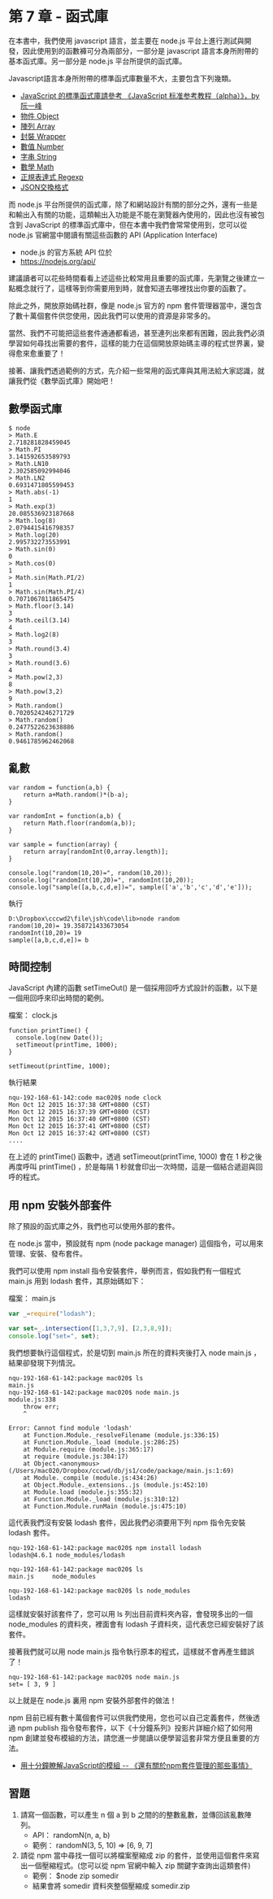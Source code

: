 # 第 7 章 - 函式庫


在本書中，我們使用 javascript 語言，並主要在 node.js 平台上進行測試與開發，因此使用到的函數褲可分為兩部分，一部分是 javascript 語言本身所附帶的基本函式庫。另一部分是 node.js 平台所提供的函式庫。


Javascript語言本身所附帶的標準函式庫數量不大，主要包含下列幾類。

* [JavaScript 的標準函式庫請參考 《JavaScript 标准参考教程（alpha）》，by 阮一峰](http://javascript.ruanyifeng.com/#stdlib)
 * [物件 Object](http://javascript.ruanyifeng.com/stdlib/object.html)
 * [陣列 Array](http://javascript.ruanyifeng.com/stdlib/array.html)
 * [封裝 Wrapper](http://javascript.ruanyifeng.com/stdlib/wrapper.html)
 * [數值 Number](http://javascript.ruanyifeng.com/stdlib/number.html)
 * [字串 String](http://javascript.ruanyifeng.com/stdlib/string.html)
 * [數學 Math](http://javascript.ruanyifeng.com/stdlib/math.html)
 * [正規表達式 Regexp](http://javascript.ruanyifeng.com/stdlib/regexp.html)
 * [JSON交換格式](http://javascript.ruanyifeng.com/stdlib/json.html)

而 node.js 平台所提供的函式庫，除了和網站設計有關的部分之外，還有一些是和輸出入有關的功能，這類輸出入功能是不能在瀏覽器內使用的，因此也沒有被包含到 JavaScript 的標準函式庫中，但在本書中我們會常常使用到，您可以從 node.js 官網當中閱讀有關這些函數的 API (Application Interface)

* node.js 的官方系統 API 位於
 * <https://nodejs.org/api/>

建議讀者可以花些時間看看上述這些比較常用且重要的函式庫，先瀏覽之後建立一點概念就行了，這樣等到你需要用到時，就會知道去哪裡找出你要的函數了。

除此之外，開放原始碼社群，像是 node.js 官方的 npm 套件管理器當中，還包含了數十萬個套件供您使用，因此我們可以使用的資源是非常多的。

當然、我們不可能把這些套件通通都看過，甚至連列出來都有困難，因此我們必須學習如何尋找出需要的套件，這樣的能力在這個開放原始碼主導的程式世界裏，變得愈來愈重要了！

接著、讓我們透過範例的方式，先介紹一些常用的函式庫與其用法給大家認識，就讓我們從《數學函式庫》開始吧！

## 數學函式庫

```
$ node 
> Math.E
2.718281828459045
> Math.PI
3.141592653589793
> Math.LN10
2.302585092994046
> Math.LN2
0.6931471805599453
> Math.abs(-1)
1
> Math.exp(3)
20.085536923187668
> Math.log(8)
2.0794415416798357
> Math.log(20)
2.995732273553991
> Math.sin(0)
0
> Math.cos(0)
1
> Math.sin(Math.PI/2)
1
> Math.sin(Math.PI/4)
0.7071067811865475
> Math.floor(3.14)
3
> Math.ceil(3.14)
4
> Math.log2(8)
3
> Math.round(3.4)
3
> Math.round(3.6)
4
> Math.pow(2,3)
8
> Math.pow(3,2)
9
> Math.random()
0.7020524246271729
> Math.random()
0.2477522623638886
> Math.random()
0.9461785962462068
```

## 亂數

```
var random = function(a,b) { 
    return a+Math.random()*(b-a); 
}

var randomInt = function(a,b) { 
    return Math.floor(random(a,b)); 
}

var sample = function(array) { 
    return array[randomInt(0,array.length)]; 
}

console.log("random(10,20)=", random(10,20));
console.log("randomInt(10,20)=", randomInt(10,20));
console.log("sample([a,b,c,d,e])=", sample(['a','b','c','d','e']));
```

執行

```
D:\Dropbox\cccwd2\file\jsh\code\lib>node random
random(10,20)= 19.358721433673054
randomInt(10,20)= 19
sample([a,b,c,d,e])= b
```
## 時間控制


JavaScript 內建的函數 setTimeOut() 是一個採用回呼方式設計的函數，以下是一個用回呼來印出時間的範例。

檔案： clock.js

```
function printTime() {
  console.log(new Date());
  setTimeout(printTime, 1000);
}

setTimeout(printTime, 1000);
```

執行結果

```
nqu-192-168-61-142:code mac020$ node clock
Mon Oct 12 2015 16:37:38 GMT+0800 (CST)
Mon Oct 12 2015 16:37:39 GMT+0800 (CST)
Mon Oct 12 2015 16:37:40 GMT+0800 (CST)
Mon Oct 12 2015 16:37:41 GMT+0800 (CST)
Mon Oct 12 2015 16:37:42 GMT+0800 (CST)
....
```

在上述的 printTime() 函數中，透過 setTimeout(printTime, 1000) 會在 1 秒之後再度呼叫 printTime() ，於是每隔 1 秒就會印出一次時間，這是一個結合遞迴與回呼的程式。


## 用 npm 安裝外部套件


除了預設的函式庫之外，我們也可以使用外部的套件。

在 node.js 當中，預設就有 npm (node package manager) 這個指令，可以用來管理、安裝、發布套件。

我們可以使用 npm install 指令安裝套件，舉例而言，假如我們有一個程式 main.js 用到 lodash 套件，其原始碼如下：

檔案： main.js

```javascript
var _=require("lodash");

var set=_.intersection([1,3,7,9], [2,3,8,9]);
console.log("set=", set);
```

我們想要執行這個程式，於是切到 main.js 所在的資料夾後打入 node main.js ，結果卻發現下列情況。

```
nqu-192-168-61-142:package mac020$ ls
main.js
nqu-192-168-61-142:package mac020$ node main.js
module.js:338
    throw err;
    ^

Error: Cannot find module 'lodash'
    at Function.Module._resolveFilename (module.js:336:15)
    at Function.Module._load (module.js:286:25)
    at Module.require (module.js:365:17)
    at require (module.js:384:17)
    at Object.<anonymous> (/Users/mac020/Dropbox/cccwd/db/js1/code/package/main.js:1:69)
    at Module._compile (module.js:434:26)
    at Object.Module._extensions..js (module.js:452:10)
    at Module.load (module.js:355:32)
    at Function.Module._load (module.js:310:12)
    at Function.Module.runMain (module.js:475:10)

```

這代表我們沒有安裝 lodash 套件，因此我們必須要用下列 npm 指令先安裝 lodash 套件。

```
nqu-192-168-61-142:package mac020$ npm install lodash
lodash@4.6.1 node_modules/lodash

nqu-192-168-61-142:package mac020$ ls
main.js		node_modules

nqu-192-168-61-142:package mac020$ ls node_modules
lodash
```

這樣就安裝好該套件了，您可以用 ls 列出目前資料夾內容，會發現多出的一個 node_modules 的資料夾，裡面會有 lodash 子資料夾，這代表您已經安裝好了該套件。

接著我們就可以用 node main.js 指令執行原本的程式，這樣就不會再產生錯誤了！

``` 
nqu-192-168-61-142:package mac020$ node main.js
set= [ 3, 9 ]
```

以上就是在 node.js 裏用 npm 安裝外部套件的做法！

npm 目前已經有數十萬個套件可以供我們使用，您也可以自己定義套件，然後透過 npm publish 指令發布套件，以下《十分鐘系列》投影片詳細介紹了如何用 npm 創建並發布模組的方法，請您進一步閱讀以便學習這套非常方便且重要的方法。

* [用十分鐘瞭解JavaScript的模組 -- 《還有關於npm套件管理的那些事情》](https://www.slideshare.net/ccckmit/javascript-npm)

## 習題
1. 請寫一個函數，可以產生 n 個 a 到 b 之間的的整數亂數，並傳回該亂數陣列。
    * API： randomN(n, a, b)
    * 範例： randomN(3, 5, 10) => [6, 9, 7]
2. 請從 npm 當中尋找一個可以將檔案壓縮成 zip 的套件，並使用這個套件來寫出一個壓縮程式。(您可以從 npm 官網中輸入 zip 關鍵字查詢出這類套件)
    * 範例： $node zip somedir
    * 結果會將 somedir 資料夾整個壓縮成 somedir.zip
